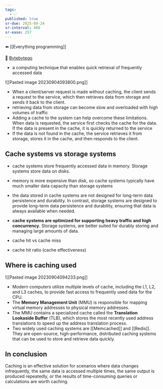 ```yaml
---
tags:
  - ✅
published: true
sr-due: 2025-09-24
sr-interval: 466
sr-ease: 257
---
```

⬅️ [[Everything programming]]

🔗 [Bytebytego](https://blog.bytebytego.com/p/a-crash-course-in-caching-part-1)

- a computing technique that enables quick retrieval of frequently accessed data

![[Pasted image 20230904093800.png]]

- When a client/server request is made without caching, the client sends a request to the service, which then retrieves data from storage and sends it back to the client.
- retrieving data from storage can become slow and overloaded with high volumes of traffic
- Adding a cache to the system can help overcome these limitations. When data is requested, the service first checks the cache for the data. If the data is present in the cache, it is quickly returned to the service
- If the data is not found in the cache, the service retrieves it from storage, stores it in the cache, and then responds to the client.
## Cache systems vs storage systems
- cache systems store frequently accessed data in memory. Storage systems store data on disks.
- memory is more expensive than disk, so cache systems typically have much smaller data capacity than storage systems
- the data stored in cache systems are not designed for long-term data persistence and durability. In contrast, storage systems are designed to provide long-term data persistence and durability, ensuring that data is always available when needed.
- **cache systems are optimized for supporting heavy traffic and high concurrency**. Storage systems, are better suited for durably storing and managing large amounts of data.

- cache hit vs cache miss
- cache hit ratio (cache effectiveness)

## Where is caching used
![[Pasted image 20230904094233.png]]

- Modern computers utilize multiple levels of cache, including the L1, L2, and L3 caches, to provide fast access to frequently used data for the CPU.
- The **Memory Management Unit** (MMU) is responsible for mapping virtual memory addresses to physical memory addresses. 
- The MMU contains a specialized cache called the **Translation Lookaside Buffer** (TLB), which stores the most recently used address translations to speed up the address translation process.
- Two widely used caching systems are [[Memcached]] and [[Redis]]. They are open-source, high-performance, distributed caching systems that can be used to store and retrieve data quickly.

## In conclusion
Caching is an effective solution for scenarios where data changes infrequently, the same data is accessed multiple times, the same output is produced repeatedly, or the results of time-consuming queries or calculations are worth caching.